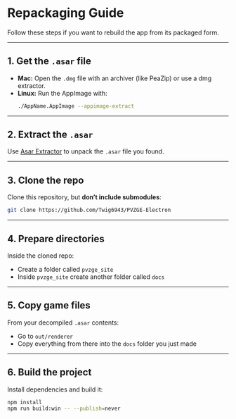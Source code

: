 # Repackaging Guide

Follow these steps if you want to rebuild the app from its packaged form.

---

## 1. Get the `.asar` file
- **Mac:** Open the `.dmg` file with an archiver (like PeaZip) or use a dmg extractor.  
- **Linux:** Run the AppImage with:  
  ```bash
  ./AppName.AppImage --appimage-extract
  ```

---

## 2. Extract the `.asar`
Use [Asar Extractor](https://github.com/tylerlong/asar-extractor-app) to unpack the `.asar` file you found.

---

## 3. Clone the repo
Clone this repository, but **don’t include submodules**:
```bash
git clone https://github.com/Twig6943/PVZGE-Electron
```

---

## 4. Prepare directories
Inside the cloned repo:  
- Create a folder called `pvzge_site`  
- Inside `pvzge_site` create another folder called `docs`  

---

## 5. Copy game files
From your decompiled `.asar` contents:  
- Go to `out/renderer`  
- Copy everything from there into the `docs` folder you just made  

---

## 6. Build the project
Install dependencies and build it:  
```bash
npm install
npm run build:win -- --publish=never
```
